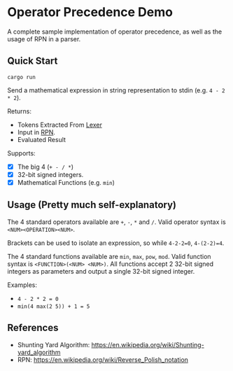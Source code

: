 # Operator Precedence Demo
A complete sample implementation of operator precedence, as well as the usage of RPN in a parser.

## Quick Start
```
cargo run
```

Send a mathematical expression in string representation to stdin (e.g. `4 - 2 * 2`).

Returns:
- Tokens Extracted From [Lexer](https://github.com/t0a5ted/operator_precedence/blob/master/src/lexer.rs)
- Input in [RPN](https://en.wikipedia.org/wiki/Reverse_Polish_notation).
- Evaluated Result

Supports:
- [x] The big 4 (`+ - / *`)
- [x] 32-bit signed integers. 
- [x] Mathematical Functions (e.g. `min`)

## Usage (Pretty much self-explanatory)
The 4 standard operators available are `+`, `-`, `*` and `/`.
Valid operator syntax is `<NUM><OPERATION><NUM>`.

Brackets can be used to isolate an expression, so while `4-2-2=0`, `4-(2-2)=4`.

The 4 standard functions available are `min`, `max`, `pow`, `mod`.
Valid function syntax is `<FUNCTION>(<NUM> <NUM>)`. All functions accept 2 32-bit signed integers as parameters and output a single 32-bit signed integer.

Examples:
- `4 - 2 * 2 = 0`
- `min(4 max(2 5)) + 1 = 5`

## References
- Shunting Yard Algorithm: https://en.wikipedia.org/wiki/Shunting-yard_algorithm
- RPN: https://en.wikipedia.org/wiki/Reverse_Polish_notation
